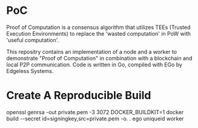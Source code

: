 # PoC
Proof of Computation is a consensus algorithm that utilizes TEEs (Trusted Execution Environments)
to replace the 'wasted computation' in PoW with 'useful computation'.

This repositry contains an implementation of a node and a worker to demonstrate "Proof of Computation" in combination
with a blockchain and local P2P communication. Code is written in Go, compiled with EGo by Edgeless Systems.

# Create A Reproducible Build

openssl genrsa -out private.pem -3 3072
DOCKER_BUILDKIT=1 docker build --secret id=signingkey,src=private.pem -o. .
ego uniqueid worker